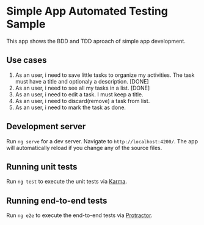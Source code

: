 # Simple App Automated Testing Sample

This app shows the BDD and TDD aproach of simple app development.

## Use cases

1. As an user, i need to save little tasks to organize my activities. The task must have a title and optionaly a description. [DONE]
2. As an user, i need to see all my tasks in a list. [DONE]
3. As an user, i need to edit a task. I must keep a title.
4. As an user, i need to discard(remove) a task from list.
5. As an user, i need to mark the task as done.

## Development server

Run `ng serve` for a dev server. Navigate to `http://localhost:4200/`. The app will automatically reload if you change any of the source files.

## Running unit tests

Run `ng test` to execute the unit tests via [Karma](https://karma-runner.github.io).

## Running end-to-end tests

Run `ng e2e` to execute the end-to-end tests via [Protractor](http://www.protractortest.org/).
